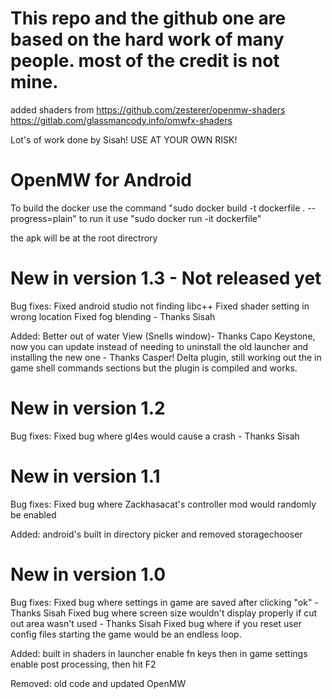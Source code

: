 # This repo and the github one are based on the hard work of many people. most of the credit is not mine.

added shaders from 
https://github.com/zesterer/openmw-shaders
https://gitlab.com/glassmancody.info/omwfx-shaders

Lot's of work done by Sisah!
USE AT YOUR OWN RISK!

# OpenMW for Android

To build the docker use the command "sudo docker build -t dockerfile . --progress=plain"
to run it use "sudo docker run -it dockerfile"

the apk will be at the root directrory

# New in version 1.3 - Not released yet
Bug fixes:
    Fixed android studio not finding libc++
    Fixed shader setting in wrong location
    Fixed fog blending - Thanks Sisah

Added:
    Better out of water View (Snells window)- Thanks Capo
    Keystone, now you can update instead of needing to uninstall the old launcher and installing the new one - Thanks Casper!
    Delta plugin, still working out the in game shell commands sections but the plugin is compiled and works.

# New in version 1.2
Bug fixes:
    Fixed bug where gl4es would cause a crash - Thanks Sisah

# New in version 1.1
Bug fixes:
    Fixed bug where Zackhasacat's controller mod would randomly be enabled

Added:
    android's built in directory picker and removed storagechooser

# New in version 1.0
Bug fixes:
    Fixed bug where settings in game are saved after clicking "ok" - Thanks Sisah
    Fixed bug where screen size wouldn't display properly if cut out area wasn't used - Thanks Sisah
    Fixed bug where if you reset user config files starting the game would be an endless loop.

Added:
    built in shaders in launcher enable fn keys then in game settings enable post processing, then hit F2

Removed:
    old code and updated OpenMW        